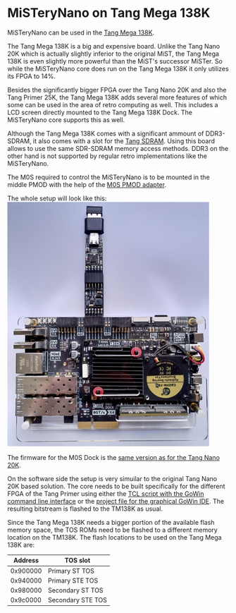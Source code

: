# MiSTeryNano on Tang Mega 138K

MiSTeryNano can be used in the [Tang Mega 138K](https://wiki.sipeed.com/hardware/en/tang/tang-mega-138k/mega-138k-pro.html).

The Tang Mega 138K is a big and expensive board. Unlike the Tang Nano
20K which is actually slightly inferior to the original MiST, the Tang
Mega 138K is even slightly more powerful than the MiST's successor
MiSTer. So while the MiSTeryNano core does run on the Tang Mega 138K
it only utilizes its FPGA to 14%.

Besides the significantly bigger FPGA over the Tang Nano 20K and also
the Tang Primer 25K, the Tang Mega 138K adds several more features of
which some can be used in the area of retro computing as well. This
includes a LCD screen directly mounted to the Tang Mega 138K Dock. The
MiSTeryNano core supports this as well.

Although the Tang Mega 138K comes with a significant ammount of
DDR3-SDRAM, it also comes with a slot for the [Tang
SDRAM](https://wiki.sipeed.com/hardware/en/tang/tang-PMOD/FPGA_PMOD.html#TANG_SDRAM). Using this board allows to use the same SDR-SDRAM memory access
methods. DDR3 on the other hand is not supported by regular retro
implementations like the MiSTeryNano.

The M0S required to control the MiSTeryNano is to be mounted in the
middle PMOD with the help of the [M0S PMOD adapter](board/m0s_pmod).

The whole setup will look like this:
![MiSTeryNano on TM138K](board/m0s_pmod/m0s_pmod_tm138k.jpg)

The firmware for the M0S Dock is the [same version as for the Tang
Nano 20K](firmware/misterynano_fw/).

On the software side the setup is very simuilar to the original Tang Nano 20K based solution. The core needs to be built specifically
for the different FPGA of the Tang Primer using either the [TCL script with the GoWin command line interface](src/build_tm138k.tcl) or the
[project file for the graphical GoWin IDE](src/atarist_tm138k.gprj). The resulting bitstream is flashed to the TM138K as usual.

Since the Tang Mega 138K needs a bigger portion of the available flash
memory space, the TOS ROMs need to be flashed to a different memory location
on the TM138K. The flash locations to be used on the Tang Mega 138K are:

| Address | TOS slot  |
|---------|-----------|
| 0x900000 | Primary ST TOS |
| 0x940000 | Primary STE TOS |
| 0x980000 | Secondary ST TOS |
| 0x9c0000 | Secondary STE TOS |
